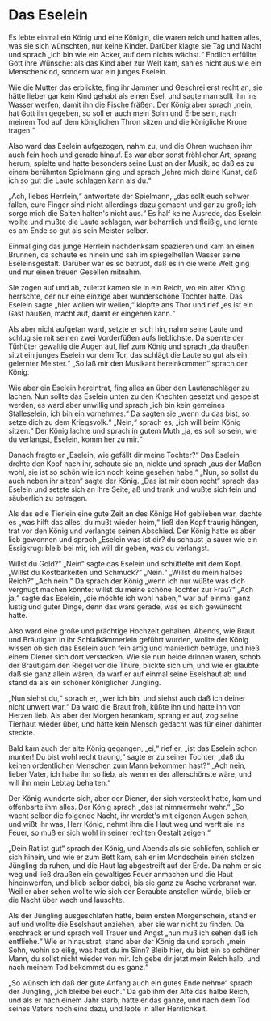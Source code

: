 # Das Eselein

Es lebte einmal ein König und eine Königin, die waren reich und hatten alles, was sie sich wünschten, nur keine Kinder. Darüber klagte sie Tag und Nacht und sprach „ich bin wie ein Acker, auf dem nichts wächst.“ Endlich erfüllte Gott ihre Wünsche: als das Kind aber zur Welt kam, sah es nicht aus wie ein Menschenkind, sondern war ein junges Eselein.

Wie die Mutter das erblickte, fing ihr Jammer und Geschrei erst recht an, sie hätte lieber gar kein Kind gehabt als einen Esel, und sagte man sollt ihn ins Wasser werfen, damit ihn die Fische fräßen. Der König aber sprach „nein, hat Gott ihn gegeben, so soll er auch mein Sohn und Erbe sein, nach meinem Tod auf dem königlichen Thron sitzen und die königliche Krone tragen.“

Also ward das Eselein aufgezogen, nahm zu, und die Ohren wuchsen ihm auch fein hoch und gerade hinauf. Es war aber sonst fröhlicher Art, sprang herum, spielte und hatte besonders seine Lust an der Musik, so daß es zu einem berühmten Spielmann ging und sprach „lehre mich deine Kunst, daß ich so gut die Laute schlagen kann als du.“

„Ach, liebes Herrlein,“ antwortete der Spielmann, „das sollt euch schwer fallen, eure Finger sind nicht allerdings dazu gemacht und gar zu groß; ich sorge mich die Saiten halten's nicht aus.“ Es half keine Ausrede, das Eselein wollte und mußte die Laute schlagen, war beharrlich und fleißig, und lernte es am Ende so gut als sein Meister selber.

Einmal ging das junge Herrlein nachdenksam spazieren und kam an einen Brunnen, da schaute es hinein und sah im spiegelhellen Wasser seine Eseleinsgestalt. Darüber war es so betrübt, daß es in die weite Welt ging und nur einen treuen Gesellen mitnahm.

Sie zogen auf und ab, zuletzt kamen sie in ein Reich, wo ein alter König herrschte, der nur eine einzige aber wunderschöne Tochter hatte. Das Eselein sagte „hier wollen wir weilen,“ klopfte ans Thor und rief „es ist ein Gast haußen, macht auf, damit er eingehen kann.“

Als aber nicht aufgetan ward, setzte er sich hin, nahm seine Laute und schlug sie mit seinen zwei Vorderfüßen aufs lieblichste. Da sperrte der Türhüter gewaltig die Augen auf, lief zum König und sprach „da draußen sitzt ein junges Eselein vor dem Tor, das schlägt die Laute so gut als ein gelernter Meister.“ „So laß mir den Musikant hereinkommen“ sprach der König.

Wie aber ein Eselein hereintrat, fing alles an über den Lautenschläger zu lachen. Nun sollte das Eselein unten zu den Knechten gesetzt und gespeist werden, es ward aber unwillig und sprach „ich bin kein gemeines Stalleselein, ich bin ein vornehmes.“ Da sagten sie „wenn du das bist, so setze dich zu dem Kriegsvolk.“ „Nein,“ sprach es, „ich will beim König sitzen.“ Der König lachte und sprach in gutem Muth „ja, es soll so sein, wie du verlangst, Eselein, komm her zu mir.“

Danach fragte er „Eselein, wie gefällt dir meine Tochter?“ Das Eselein drehte den Kopf nach ihr, schaute sie an, nickte und sprach „aus der Maßen wohl, sie ist so schön wie ich noch keine gesehen habe.“ „Nun, so sollst du auch neben ihr sitzen“ sagte der König. „Das ist mir eben recht“ sprach das Eselein und setzte sich an ihre Seite, aß und trank und wußte sich fein und säuberlich zu betragen. 

Als das edle Tierlein eine gute Zeit an des Königs Hof geblieben war, dachte es „was hilft das alles, du mußt wieder heim,“ ließ den Kopf traurig hängen, trat vor den König und verlangte seinen Abschied. Der König hatte es aber lieb gewonnen und sprach „Eselein was ist dir? du schaust ja sauer wie ein Essigkrug: bleib bei mir, ich will dir geben, was du verlangst. 

Willst du Gold?“ „Nein“ sagte das Eselein und schüttelte mit dem Kopf. „Willst du Kostbarkeiten und Schmuck?“ „Nein.“ „Willst du mein halbes Reich?“ „Ach nein.“ Da sprach der König „wenn ich nur wüßte was dich vergnügt machen könnte: willst du meine schöne Tochter zur Frau?“ „Ach ja,“ sagte das Eselein, „die möchte ich wohl haben,“ war auf einmal ganz lustig und guter Dinge, denn das wars gerade, was es sich gewünscht hatte.

Also ward eine große und prächtige Hochzeit gehalten. Abends, wie Braut und Bräutigam in ihr Schlafkämmerlein geführt wurden, wollte der König wissen ob sich das Eselein auch fein artig und manierlich betrüge, und hieß einem Diener sich dort verstecken. Wie sie nun beide drinnen waren, schob der Bräutigam den Riegel vor die Thüre, blickte sich um, und wie er glaubte daß sie ganz allein wären, da warf er auf einmal seine Eselshaut ab und stand da als ein schöner königlicher Jüngling.

„Nun siehst du,“ sprach er, „wer ich bin, und siehst auch daß ich deiner nicht unwert war.“ Da ward die Braut froh, küßte ihn und hatte ihn von Herzen lieb. Als aber der Morgen herankam, sprang er auf, zog seine Tierhaut wieder über, und hätte kein Mensch gedacht was für einer dahinter steckte. 

Bald kam auch der alte König gegangen, „ei,“ rief er, „ist das Eselein schon munter! Du bist wohl recht traurig,“ sagte er zu seiner Tochter, „daß du keinen ordentlichen Menschen zum Mann bekommen hast?“ „Ach nein, lieber Vater, ich habe ihn so lieb, als wenn er der allerschönste wäre, und will ihn mein Lebtag behalten.“

Der König wunderte sich, aber der Diener, der sich versteckt hatte, kam und offenbarte ihm alles. Der König sprach „das ist nimmermehr wahr.“ „So wacht selber die folgende Nacht, ihr werdet's mit eigenen Augen sehen, und wißt ihr was, Herr König, nehmt ihm die Haut weg und werft sie ins Feuer, so muß er sich wohl in seiner rechten Gestalt zeigen.“ 

„Dein Rat ist gut“ sprach der König, und Abends als sie schliefen, schlich er sich hinein, und wie er zum Bett kam, sah er im Mondschein einen stolzen Jüngling da ruhen, und die Haut lag abgestreift auf der Erde. Da nahm er sie weg und ließ draußen ein gewaltiges Feuer anmachen und die Haut hineinwerfen, und blieb selber dabei, bis sie ganz zu Asche verbrannt war. Weil er aber sehen wollte wie sich der Beraubte anstellen würde, blieb er die Nacht über wach und lauschte.

Als der Jüngling ausgeschlafen hatte, beim ersten Morgenschein, stand er auf und wollte die Eselshaut anziehen, aber sie war nicht zu finden. Da erschrack er und sprach voll Trauer und Angst „nun muß ich sehen daß ich entfliehe.“ Wie er hinaustrat, stand aber der König da und sprach „mein Sohn, wohin so eilig, was hast du im Sinn? Bleib hier, du bist ein so schöner Mann, du sollst nicht wieder von mir. Ich gebe dir jetzt mein Reich halb, und nach meinem Tod bekommst du es ganz.“

„So wünsch ich daß der gute Anfang auch ein gutes Ende nehme“ sprach der Jüngling, „ich bleibe bei euch.“ Da gab ihm der Alte das halbe Reich, und als er nach einem Jahr starb, hatte er das ganze, und nach dem Tod seines Vaters noch eins dazu, und lebte in aller Herrlichkeit.

